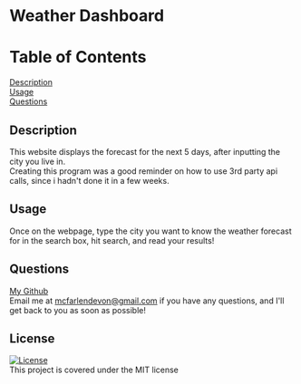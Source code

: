 # Weather Dashboard

  # Table of Contents

  [Description](#description) <br>
  [Usage](#usage) <br>
  [Questions](#questions) <br>
  
  ## Description <a name="description"></a>
  
  This website displays the forecast for the next 5 days, after inputting the city you live in. 
  <br> Creating this program was a good reminder on how to use 3rd party api calls, since i hadn't done it in a few weeks. 
  
  ## Usage <a name="usage"></a>

  Once on the webpage, type the city you want to know the weather forecast for in the search box, hit search, and read your results!

  ## Questions <a name="questions"></a>

  [My Github](https://github.com/DevonMcFarlen) 
  <br>
  Email me at mcfarlendevon@gmail.com if you have any questions, and I'll get back to you as soon as possible!

  ## License
  [![License](https://img.shields.io/badge/License-MIT-yellow.svg)](https://opensource.org/licenses/MIT) <br> This project is covered under the MIT license